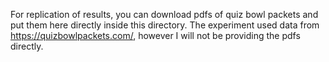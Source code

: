 For replication of results, you can download pdfs of quiz bowl packets and put them here directly inside this directory. The experiment used data from https://quizbowlpackets.com/, however I will not be providing the pdfs directly.
